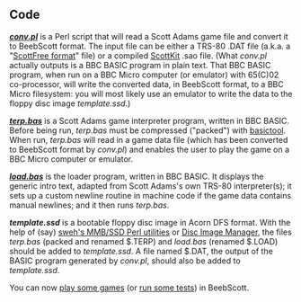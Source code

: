 ## Code

[***conv.pl***](https://github.com/ahope1/BeebScott/tree/main/code/conv.pl) is a Perl script that will read a Scott Adams game file and convert it to BeebScott format. The input file can be either a TRS-80 .DAT file (a.k.a. a "[ScottFree format](https://www.ifarchive.org/indexes/if-archive/scott-adams/games/scottfree/)" file) or a compiled [ScottKit](https://github.com/MikeTaylor/scottkit) .sao file. (What *conv.pl* actually outputs is a BBC BASIC program in plain text. That BBC BASIC program, when run on a BBC Micro computer (or emulator) with 65(C)02 co-processor, will write the converted data, in BeebScott format, to a BBC Micro filesystem: you will most likely use an emulator to write the data to the floppy disc image *template.ssd*.)

[***terp.bas***](https://github.com/ahope1/BeebScott/tree/main/code/terp.bas) is a Scott Adams game interpreter program, written in BBC BASIC. Before being run, *terp.bas* must be compressed ("packed") with [basictool](https://github.com/ZornsLemma/basictool). When run, *terp.bas* will read in a game data file (which has been converted to BeebScott format by *conv.pl*) and enables the user to play the game on a BBC Micro computer or emulator. 

[***load.bas***](https://github.com/ahope1/BeebScott/tree/main/code/load.bas) is the loader program, written in BBC BASIC. It displays the generic intro text, adapted from Scott Adams's own TRS-80 interpreter(s); it sets up a custom newline routine in machine code if the game data contains manual newlines; and it then runs *terp.bas*. 

***template.ssd*** is a bootable floppy disc image in Acorn DFS format. With the help of (say) [sweh's MMB/SSD Perl utilities](https://sweh.spuddy.org/Beeb/mmb_utils.html) or [Disc Image Manager](https://stardot.org.uk/forums/viewtopic.php?p=299825#p299825), the files *terp.bas* (packed and renamed $.TERP) and *load.bas* (renamed $.LOAD) should be added to *template.ssd*. A file named $.DAT, the output of the BASIC program generated by *conv.pl*, should also be added to *template.ssd*.

You can now [play some games](https://github.com/ahope1/BeebScott/tree/main/games) (or [run some tests](http://bbcmicro.co.uk//jsbeeb/play.php?autoboot&disc=https://raw.githubusercontent.com/ahope1/BeebScott/master/test/cases.ssd)) in BeebScott.

